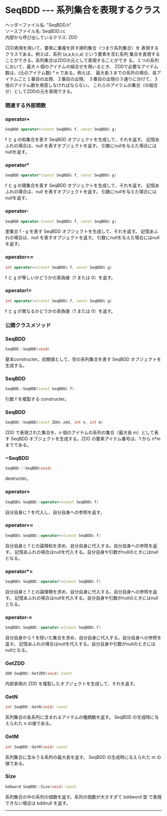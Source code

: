 # SeqBDD  --- 系列集合を表現するクラス

ヘッダーファイル名: "SeqBDD.h"  
ソースファイル名: SeqBDD.cc  
内部から呼び出しているクラス: ZDD

ZDD表現を用いて、要素に重複を許す順列集合（つまり系列集合）を
表現するクラスである。例えば、系列 (a,a,b,c,a) という要素を含む系列
集合を表現することができる。系列集合はZDDの元として表現することができ
る。１つの系列において、最大 n 個のアイテムの組合せを用いるとき、
ZDDで必要なアイテム数は、(元のアイテム数) * n である。例えば、
最大長３までの系列の場合、各アイテムごと１番目の出現、２番目の出現、
３番目の出現の３通りに分けて、３倍のアイテム数を用意しなければならない。
これらのアイテムの集合（の組合せ）としてZDDの元を表現できる。

### 関連する外部関数

### operator+

```cpp
SeqBDD operator+(const SeqBDD& f, const SeqBDD& g)
```

f と g の和集合を表す SeqBDD オブジェクトを生成して、それを返す。
記憶あふれの場合は、null を表すオブジェクトを返す。
引数にnullを与えた場合にはnullを返す。

### operator*

```cpp
SeqBDD operator*(const SeqBDD& f, const SeqBDD& g)
```

f と g の積集合を表す SeqBDD オブジェクトを生成して、それを返す。
記憶あふれの場合は、null を表すオブジェクトを返す。
引数にnullを与えた場合にはnullを返す。

### operator-

```cpp
SeqBDD operator-(const SeqBDD& f, const SeqBDD& g)
```

差集合 f - g を表す SeqBDD オブジェクトを生成して、それを返す。
記憶あふれの場合は、null を表すオブジェクトを返す。
引数にnullを与えた場合にはnullを返す。

### operator==

```cpp
int operator==(const SeqBDD& f, const SeqBDD& g)
```

f と g が等しいかどうかの真偽値（1 または 0）を返す。

### operator!=

```cpp
int operator!=(const SeqBDD& f, const SeqBDD& g)
```

f と g が異なるかどうかの真偽値（1 または 0）を返す。

### 公開クラスメソッド

### SeqBDD

```cpp
SeqBDD::SeqBDD(void)
```

基本constructer。初期値として、空の系列集合を表す SeqBDD オブジェクトを
生成する。

### SeqBDD

```cpp
SeqBDD::SeqBDD(const SeqBDD& f)
```

引数 f を複製する constructer。

### SeqBDD

```cpp
SeqBDD::SeqBDD(const ZDD& zdd, int n, int m)
```

ZDD で表現された集合を、n 個のアイテムの系列の集合（最大長 m）として表す 
SeqBDD オブジェクトを生成する。ZDD の要素アイテム番号は、1 から
n*m までである。

### ~SeqBDD

```cpp
SeqBDD::~SeqBDD(void)
```

destructer。

### operator=

```cpp
SeqBDD& SeqBDD::operator=(const SeqBDD& f)
```

自分自身に f を代入し、自分自身への参照を返す。

### operator+=

```cpp
SeqBDD& SeqBDD::operator+=(const SeqBDD& f)
```

自分自身と f との論理和を求め、自分自身に代入する。自分自身への参照を返す。
記憶あふれの場合はnullを代入する。自分自身や引数がnullのときにはnullとなる。

### operator*=

```cpp
SeqBDD& SeqBDD::operator*=(const SeqBDD& f)
```

自分自身と f との論理積を求め、自分自身に代入する。自分自身への参照を返す。
記憶あふれの場合はnullを代入する。自分自身や引数がnullのときにはnullとなる。

### operator-=

```cpp
SeqBDD& SeqBDD::operator-=(const SeqBDD& f)
```

自分自身から f を除いた集合を求め、自分自身に代入する。自分自身への参照を返す。
記憶あふれの場合はnullを代入する。自分自身や引数がnullのときにはnullとなる。

### GetZDD

```cpp
ZDD SeqBDD::GetZDD(void) const
```

内部表現の ZDD を複製したオブジェクトを生成して、それを返す。

### GetN

```cpp
int SeqBDD::GetN(void) const
```

系列集合の各系列に含まれるアイテムの種類数を返す。
SeqBDD の生成時に与えられた n の値である。

### GetM

```cpp
int SeqBDD::GetM(void) const
```

系列集合に含みうる系列の最大長を返す。
SeqBDD の生成時に与えられた m の値である。

### Size

```cpp
bddword SeqBDD::Size(void) const
```

系列集合の中の系列の個数を返す。系列の個数が大きすぎて bddword 型
で表現できない場合は bddnull を返す。

---

